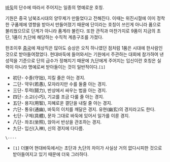 [바둑](%EB%B0%94%EB%91%91.md)의 단수에 따라서 주어지는 일종의 명예로운 호칭.

기원은 중국 남북조시대의 양무제가 만들었다고 전해진다. 이때는 위진시절에 이미 정착한 구품제에 영향을 받아서 만들어졌기 때문에 단이라는
호칭이 쓰인게 아니라 품으로 불리웠으므로 단계가 아니라 품계라 불린다. 또한 관직과 마찬가지로 9품이 지금의 초단, 1품이 九단에 해당하는
수직적 계층구조를 가졌다.

한조이후 [중국](%EC%A4%91%EA%B5%AD.md)에 재상직은 많아도 승상은 오직 하나였던 점처럼 1품은 시대에 한사람인것으로
받아들여졌었다. 현대바둑에 들어와서는 기원에서 주관하는 대회에 참가하여 낸 성적을 기준으로 단의 급수가 정해지기 때문에 九단에게 주어지는
입신이란 호칭은 실력이 아니라 명예로써 받아들이는 것이 일반적이다.`[1]`

  * 初단- 수졸(守拙), 지킬 줄은 아는 경지.
  * 二단- 약우(若愚), 모자라지만 수를 둘줄 아는 경지.
  * 三단- 투력(鬪力), 반상에서 싸우는 법을 아는 경지. 
  * 四단- 소교(小巧), 기교를 조금 다룰 줄 아는 경지.
  * 五단- 용지(用智), 지혜로운 결단을 내릴 줄 아는 경지.
  * 六단- 통유(通幽), 바둑의 이치를 깨달은 경지. 유현(幽玄)의 경지라고도 한다.
  * 七단- 구체(具體), 문자 그대로 바둑에 있어서 일가를 이룬 경지.
  * 八단- 좌조(坐照), 앉아서 반상을 관조하는 경지.
  * 九단- 입신(入神), 신의 경지에 다다름.  

`\----`

  * `[1]` 더불어 현대바둑에서는 초단과 九단의 차이가 사실상 거의 없다시피한 것으로 받아들여지고 있기 때문에 더욱 그러하다.

